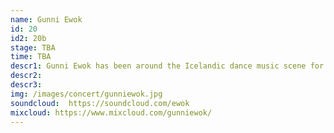```yaml
---
name: Gunni Ewok
id: 20
id2: 20b
stage: TBA
time: TBA
descr1: Gunni Ewok has been around the Icelandic dance music scene for more than a minute now. First getting noticed when he joined drum & bass crew Breakbeat.is back in 2002 where he was a resident DJ on their monthly club nights and weekly radio show. Breakbeat.is started pushing more of the experimental side of drum & bass and then later early dubstep and the general UK Bass sounds as well as the Chicago based Footwork/Juke sounds. Alongside this you could find him playing house, techno, disco , hip hop, r&b and more experimental sets around Reykjavík. In 2013 Gunni Ewok and the Breakbeat.is crew decided to call it quits and shortly there after Gunni Ewok started Plútó with like minded DJs looking to push things forward. Plútó is a weekly radio show that has been going since 2014 as well as hosting regular club nights dedicated to the functional yet interesting parts of dance music be it new or old. So you can expect a healthy mix of bass heavy dance music across multiple genres when Gunni Ewok steps up behind the decks.
descr2:
descr3:
img: /images/concert/gunniewok.jpg
soundcloud:  https://soundcloud.com/ewok
mixcloud: https://www.mixcloud.com/gunniewok/
---
```

